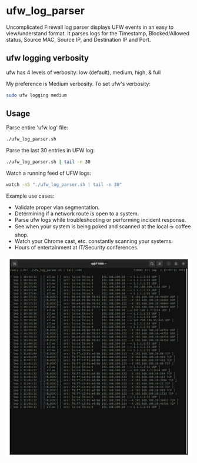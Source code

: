 # ufw_log_parser
Uncomplicated Firewall log parser displays UFW events in an easy to view/understand format. 
It parses logs for the Timestamp, Blocked/Allowed status, Source MAC, Source IP, and Destination IP and Port.    

## ufw logging verbosity 
ufw has 4 levels of verbosity: low (default), medium, high, & full
 
My preference is Medium verbosity. To set ufw's verbosity: 
```Bash
sudo ufw logging medium
```


## Usage

Parse entire 'ufw.log' file:
```Bash
./ufw_log_parser.sh
```

Parse the last 30 entries in UFW log:
```Bash
./ufw_log_parser.sh | tail -n 30
```

Watch a running feed of UFW logs: 
```Bash
watch -n5 "./ufw_log_parser.sh | tail -n 30"
```

Example use cases:
* Validate proper vlan segmentation.
* Determining if a network route is open to a system. 
* Parse ufw logs while troubleshooting or performing incident response.  
* See when your system is being poked and scanned at the local ☕ coffee shop.
* Watch your Chrome cast, etc. constantly scanning your systems. 
* Hours of entertainment at IT/Security conferences. 

![alt text](https://github.com/ArronJablonowski/ufw_log_parser/blob/main/ufw_parser.png?raw=true)
